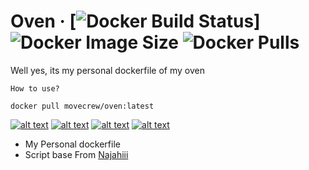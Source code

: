 # Oven &middot; [![Docker Build Status](https://img.shields.io/docker/cloud/build/movecrew/oven)] ![Docker Image Size](https://img.shields.io/docker/image-size/movecrew/oven/latest?color=red&label=Image%20Size) ![Docker Pulls](https://img.shields.io/docker/pulls/movecrew/oven)

Well yes, its my personal dockerfile of my oven

```
How to use?

docker pull movecrew/oven:latest
```

[![alt text][1.1]][1]
[![alt text][2.1]][2]
[![alt text][3.1]][3]
[![alt text][4.1]][4]

[1.1]: http://i.imgur.com/tXSoThF.png (Twitter)
[2.1]: http://i.imgur.com/P3YfQoD.png (Facebook)
[3.1]: http://i.imgur.com/0o48UoR.png (GitHub)
[4.1]: http://i.imgur.com/X0z9vOA.png (Instagram)

[1]: http://www.twitter.com/farid_c_9
[2]: https://www.facebook.com/farid.crystal.9
[3]: http://www.github.com/MoveAngel
[4]: http://www.instagram.com/

* My Personal dockerfile
* Script base From [Najahiii](https://github.com/najahiiii)